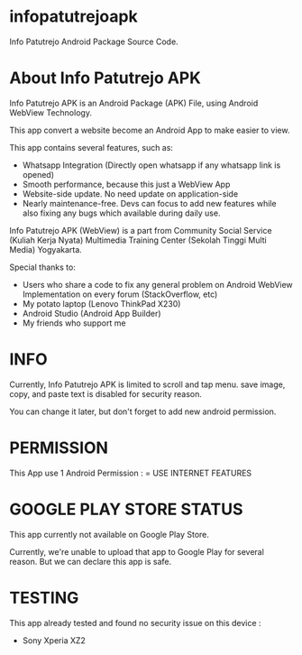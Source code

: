 # infopatutrejoapk
Info Patutrejo Android Package Source Code. 

# About Info Patutrejo APK
Info Patutrejo APK is an Android Package (APK) File, using Android WebView Technology.

This app convert a website become an Android App to make easier to view.

This app contains several features, such as:
- Whatsapp Integration (Directly open whatsapp if any whatsapp link is opened)
- Smooth performance, because this just a WebView App
- Website-side update. No need update on application-side
- Nearly maintenance-free. Devs can focus to add new features while also fixing any bugs which available during daily use.

Info Patutrejo APK (WebView) is a part from Community Social Service (Kuliah Kerja Nyata) Multimedia Training Center (Sekolah Tinggi Multi Media) Yogyakarta.

Special thanks to: 
- Users who share a code to fix any general problem on Android WebView Implementation on every forum (StackOverflow, etc)
- My potato laptop (Lenovo ThinkPad X230)
- Android Studio (Android App Builder)
- My friends who support me

# INFO
Currently, Info Patutrejo APK is limited to scroll and tap menu. save image, copy, and paste text is disabled for security reason.

You can change it later, but don't forget to add new android permission. 

# PERMISSION
This App use 1 Android Permission :
= USE INTERNET FEATURES

# GOOGLE PLAY STORE STATUS
This app currently not available on Google Play Store.

Currently, we're unable to upload that app to Google Play for several reason. But we can declare this app is safe.

# TESTING
This app already tested and found no security issue on this device : 
- Sony Xperia XZ2
